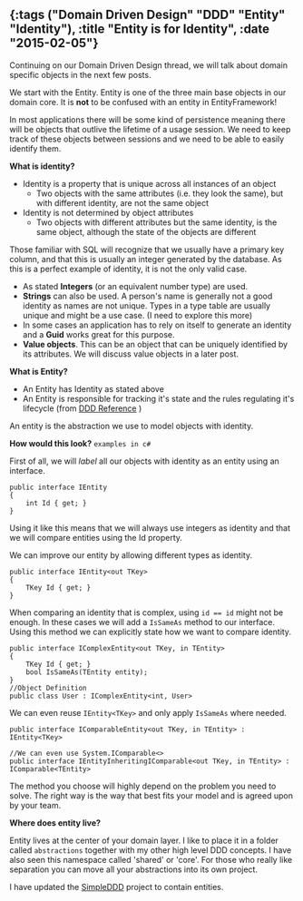 {:tags ("Domain Driven Design" "DDD" "Entity" "Identity"), :title "Entity is for Identity", :date "2015-02-05"}
-----
Continuing on our Domain Driven Design thread, we will talk about domain specific objects in the next few posts.

We start with the Entity. Entity is one of the three main base objects in our domain core. It is **not** to be confused with an entity in EntityFramework!

In most applications there will be some kind of persistence meaning there will be objects that outlive the lifetime of a usage session. We need to keep track of these objects between sessions and we need to be able to easily identify them. 

**What is identity?**

* Identity is a property that is unique across all instances of an object
	* Two objects with the same attributes (i.e. they look the same), but with different identity, are not the same object
* Identity is not determined by object attributes
	* Two objects with different attributes but the same identity, is the same object, although the state of the objects are different

Those familiar with SQL will recognize that we usually have a primary key column, and that this is usually an integer generated by the database. As this is a perfect example of identity, it is not the only valid case.

* As stated **Integers** (or an equivalent number type) are used.
* **Strings** can also be used. A person's name is generally not a good identity as names are not unique. Types in a type table are usually unique and might be a use case. (I need to explore this more)
* In some cases an application has to rely on itself to generate an identity and a **Guid** works great for this purpose.
* **Value objects**. This can be an object that can be uniquely identified by its attributes. We will discuss value objects in a later post. 

**What is Entity?**

* An Entity has Identity as stated above
* An Entity is responsible for tracking it's state and the rules regulating it's lifecycle (from [DDD Reference](http://domainlanguage.com/ddd/reference/) )

An entity is the abstraction we use to model objects with identity.

**How would this look?** `examples in c#`

First of all, we will *label* all our objects with identity as an entity using an interface.

```language-csharp 
public interface IEntity
{
    int Id { get; }
}
```

Using it like this means that we will always use integers as identity and that we will compare entities using the Id property.

We can improve our entity by allowing different types as identity. 
```language-csharp"
public interface IEntity<out TKey>
{
    TKey Id { get; }
}
```

When comparing an identity that is complex, using `id == id` might not be enough. In these cases we will add a `IsSameAs` method to our interface. Using this method we can explicitly state how we want to compare identity.
```language-csharp
public interface IComplexEntity<out TKey, in TEntity>
{
    TKey Id { get; }
    bool IsSameAs(TEntity entity);
}
//Object Definition
public class User : IComplexEntity<int, User>
```

We can even reuse `IEntity<TKey>` and only apply `IsSameAs` where needed.

```language-csharp
public interface IComparableEntity<out TKey, in TEntity> : IEntity<TKey>

//We can even use System.IComparable<>
public interface IEntityInheritingIComparable<out TKey, in TEntity> : IComparable<TEntity>
```

The method you choose will highly depend on the problem you need to solve. The right way is the way that best fits your model and is agreed upon by your team.

**Where does entity live?**

Entity lives at the center of your domain layer. I like to place it in a folder called `abstractions` together with my other high level DDD concepts. I have also seen this namespace called 'shared' or 'core'. For those who really like separation you can move all your abstractions into its own project.

I have updated the [SimpleDDD](https://github.com/SneakyPeet/SimpleDDD) project to contain entities.

<a href="http://www.codeproject.com/script/Articles/BlogFeedList.aspx?amid=8804440" rel="tag" style="display:none">CodeProject</a>